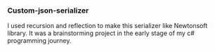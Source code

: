 ### Custom-json-serializer
I used recursion and reflection to make this serializer like Newtonsoft library.
It was a brainstorming project in the early stage of my c# programming journey.
